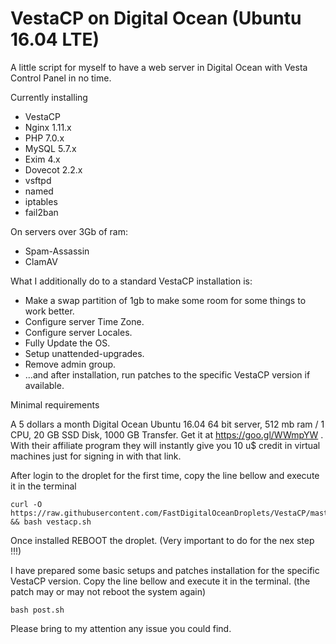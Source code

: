 # VestaCP on Digital Ocean (Ubuntu 16.04 LTE)

A little script for myself to have a web server in Digital Ocean with Vesta Control Panel in no time.

Currently installing 
- VestaCP
- Nginx 1.11.x
- PHP 7.0.x
- MySQL 5.7.x
- Exim 4.x
- Dovecot 2.2.x
- vsftpd
- named
- iptables
- fail2ban

On servers over 3Gb of ram:
- Spam-Assassin
- ClamAV

What I additionally do to a standard VestaCP installation is:
- Make a swap partition of 1gb to make some room for some things to work better.
- Configure server Time Zone.
- Configure server Locales.
- Fully Update the OS.
- Setup unattended-upgrades.
- Remove admin group.
- ...and after installation, run patches to the specific VestaCP version if available.

Minimal requirements

A 5 dollars a month Digital Ocean Ubuntu 16.04 64 bit server, 512 mb ram / 1 CPU, 20 GB SSD Disk, 1000 GB Transfer.
Get it at https://goo.gl/WWmpYW . 
With their affiliate program they will instantly give you 10 u$ credit in virtual machines just for signing in with that link.

After login to the droplet for the first time, copy the line bellow and execute it in the terminal

    curl -O https://raw.githubusercontent.com/FastDigitalOceanDroplets/VestaCP/master/vestacp.sh && bash vestacp.sh

Once installed REBOOT the droplet. (Very important to do for the nex step !!!)

I have prepared some basic setups and patches installation for the specific VestaCP version. Copy the line bellow and execute it in the terminal. (the patch may or may not reboot the system again)

    bash post.sh

Please bring to my attention any issue you could find.
